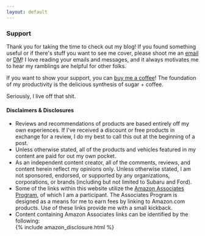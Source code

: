 ```yaml
---
layout: default
---
```


<section id="support">
    <section id="intro" class="is-intro-section">
        <div class="background-image-wrapper is-dark">
            <div class="is-opaque" style="background-image: url('https://assets.bpwalters.com/images/bens_car_blog/wrx_carbon_interior.jpg');"></div>
        </div>
        <div class="container has-middle-text">
            <div class="item flex-100">
                <div class="intro-title">
                    <h1>Support</h1>
                </div>
            </div>
        </div>
    </section>
    <section id="details">
        <div class="container">
            <div class="item flex-100">
                <p><span class="is-first-letter">T</span>hank you for taking the time to check out my blog! If you found something useful or if there's stuff you want to see me cover, please shoot me an <a href="mailto:contact@benscarblog.com">email</a> or <a href="https://instagram.com/benscarblog">DM</a>! I love reading your emails and messages, and it always motivates me to hear my ramblings are helpful for other folks.</p>
                <p>If you want to show your support, you can <a href="https://www.buymeacoffee.com/benscarblog" target="_blank">buy me a coffee</a>! The foundation of my productivity is the delicious synthesis of sugar + coffee.</p>
                <p>Seriously, I live off that shit.</p>
                <h4>Disclaimers & Disclosures</h4>
                <ul>
                    <li>Reviews and recommendations of products are based entirely off my own experiences. If I've received a discount or free products in exchange for a review, I do my best to call this out at the beginning of a post.</li>
                    <li>Unless otherwise stated, all of the products and vehicles featured in my content are paid for out my own pocket.</li>
                    <li>As an independent content creator, all of the comments, reviews, and content herein reflect my opinions only.  Unless otherwise stated, I am not sponsored, endorsed, or supported by any organizations, corporations, or brands (including but not limited to Subaru and Ford).</li>
                    <li>Some of the links within this website utilize the <a href="https://affiliate-program.amazon.com/" target="_blank">Amazon Associates Program</a>, of which I am a participant. The Associates Program is designed as a means for me to earn fees by linking to Amazon.com products. Use of these links provide me with a small kickback.</li>
                    <li>
                        Content containing Amazon Associates links can be identified by the following:
                        <div class="has-margin-one">
                            {% include amazon_disclosure.html %}
                        </div>
                    </li>
                </ul>
            </div>
        </div>
    </section>
</section>